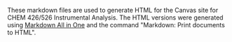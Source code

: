 These markdown files are used to generate HTML for the Canvas site for CHEM 426/526 Instrumental Analysis. The HTML versions were generated using [Markdown All in One](https://marketplace.visualstudio.com/items?itemName=yzhang.markdown-all-in-one) and the command "Markdown: Print documents to HTML".